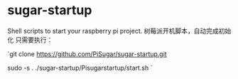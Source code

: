 # sugar-startup
Shell scripts to start your raspberry pi project. 
树莓派开机脚本，自动完成初始化
只需要执行：

`git clone https://github.com/PiSugar/sugar-startup.git

sudo -s . ./sugar-startup/Pisugarstartup/start.sh
`
